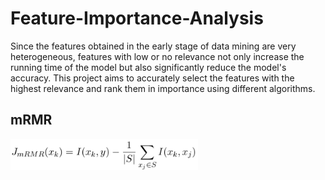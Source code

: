 # Feature-Importance-Analysis

Since the features obtained in the early stage of data mining are very heterogeneous, features with low or no relevance not only increase the running time of the model but also significantly reduce the model's accuracy. This project aims to accurately select the features with the highest relevance and rank them in importance using different algorithms.

## mRMR
<img src="mRMR.png" width="300">
